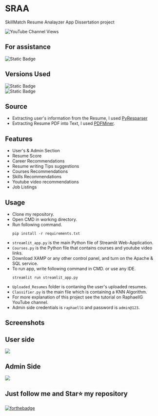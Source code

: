# SRAA
SkillMatch Resume Analayzer App Dissertation project

![YouTube Channel Views](https://img.shields.io/youtube/channel/views/UCyVc1mX0lUpi8wix_XLY80Q?link=https%3A%2F%2Fyoutube.com%2F%40we01beatz%3Fsi%3Dne6dZZyyAvE2Z4mc)

## For assistance 
![Static Badge](https://img.shields.io/badge/Email_Me-green?style=social&logo=email&logoColor=rgb&labelColor=hsl&color=rgba&link=https%3A%2F%2Fmail.google.com%2Fmail%2Fu%2F%3Fauthuser%3Dr202812g%40gmail.com)

## Versions Used
![Static Badge](https://img.shields.io/badge/python-3.10-blue?link=https%3A%2F%2Fwww.python.org%2Fdownloads%2Frelease%2Fpython-3100%2F)   
![Static Badge](https://img.shields.io/badge/spaCy-2.3.9-green)

## Source
- Extracting user's information from the Resume, I used [PyResparser](https://omkarpathak.in/pyresparser/)
- Extracting Resume PDF into Text, I used [PDFMiner](https://pypi.org/project/pdfminer/).

## Features
- User's & Admin Section
- Resume Score
- Career Recommendations
- Resume writing Tips suggestions
- Courses Recommendations
- Skills Recommendations
- Youtube video recommendations
- Job Listings

## Usage
- Clone my repository.
- Open CMD in working directory.
- Run following command.
  ```
  pip install -r requirements.txt
  ```
- `streamlit_app.py` is the main Python file of Streamlit Web-Application. 
- `Courses.py` is the Python file that contains courses and youtube video links.
- Download XAMP or any other control panel, and turn on the Apache & SQL service.
- To run app, write following command in CMD. or use any IDE.
  ```
  streamlit run streamlit_app.py
  ```
- `Uploaded_Resumes` folder is contaning the user's uploaded resumes.
- `Classifier.py` is the main file which is containing a KNN Algorithm.
- For more explanation of this project see the tutorial on RaphaellG YouTube channel.
- Admin side credentials is `raphaellG` and password is `admin@123`. 

## Screenshots

## User side
<img src="https://github.com/AllOneKings/SRAA/blob/main/applicant.jpg">

## Admin Side
<img src="https://github.com/AllOneKings/SRAA/blob/main/admin.jpg">

## Just follow me and Star⭐ my repository 
[![forthebadge](https://forthebadge.com/images/badges/built-with-swag.svg)](https://youtubec0m/@we01beatz)
